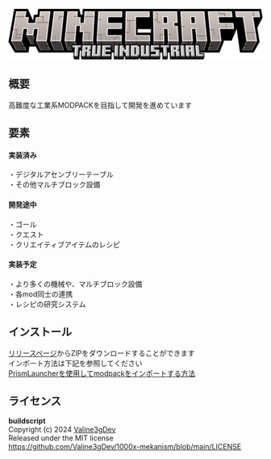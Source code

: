 ![titleimage](images/minecraft_title.png)
## 概要
高難度な工業系MODPACKを目指して開発を進めています  
## 要素
#### 実装済み
・デジタルアセンブリーテーブル  
・その他マルチブロック設備  
#### 開発途中
・ゴール  
・クエスト  
・クリエイティブアイテムのレシピ  
#### 実装予定  
・より多くの機械や、マルチブロック設備  
・各mod同士の連携  
・レシピの研究システム  
## インストール  
[リリースページ](https://github.com/masyumero/true-industrial/releases)からZIPをダウンロードすることができます  
インポート方法は下記を参照してください  
[PrismLauncherを使用してmodpackをインポートする方法](https://prismlauncher.org/wiki/getting-started/download-modpacks/)
## ライセンス  
**buildscript**  
Copyright (c) 2024 [Valine3gDev](https://github.com/Valine3gDev)  
Released under the MIT license   
https://github.com/Valine3gDev/1000x-mekanism/blob/main/LICENSE
